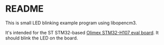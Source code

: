 # README

This is small LED blinking example program using libopencm3.

It's intended for the ST STM32-based
[Olimex STM32-H107 eval board](http://olimex.com/dev/stm32-h107.html).
It should blink the LED on the board.

